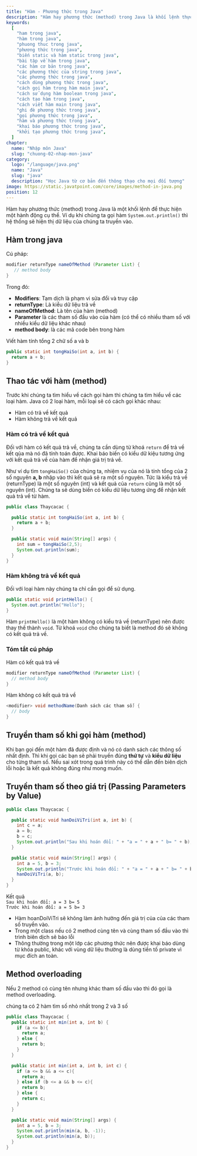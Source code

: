 ```yaml
---
title: "Hàm - Phương thức trong Java"
description: "Hàm hay phương thức (method) trong Java là khối lệnh thực hiện các chức năng, các hành vi xử lý của lớp lên vùng dữ liệu."
keywords:
  [
    "ham trong java",
    "hàm trong java",
    "phuong thuc trong java",
    "phương thức trong java",
    "biến static và hàm static trong java",
    "bài tập về hàm trong java",
    "các hàm cơ bản trong java",
    "các phương thức của string trong java",
    "các phương thức trong java",
    "cách dùng phương thức trong java",
    "cách gọi hàm trong hàm main java",
    "cách sử dụng hàm boolean trong java",
    "cách tạo hàm trong java",
    "cách viết hàm main trong java",
    "ghi đè phương thức trong java",
    "gọi phương thức trong java",
    "hàm và phương thức trong java",
    "khai báo phương thức trong java",
    "khởi tạo phương thức trong java",
  ]
chapter:
  name: "Nhập môn Java"
  slug: "chuong-02-nhap-mon-java"
category:
  logo: "/language/java.png"
  name: "Java"
  slug: "java"
  description: "Học Java từ cơ bản đến thông thạo cho mọi đối tượng"
image: https://static.javatpoint.com/core/images/method-in-java.png
position: 12
---
```


Hàm hay phương thức (method) trong Java là một khối lệnh để thực hiện một hành động cụ thể. Ví dụ khi chúng ta gọi hàm `System.out.println()` thì hệ thống sẽ hiện thị dữ liệu của chúng ta truyền vào.

## Hàm trong java

Cú pháp:

```java
modifier returnType nameOfMethod (Parameter List) {
   // method body
}
```

Trong đó:

- **Modifiers**: Tạm dịch là phạm vi sửa đổi và truy cập
- **returnType**: Là kiểu dữ liệu trả về
- **nameOfMethod**: Là tên của hàm (method)
- **Parameter** là các tham số đầu vào của hàm (có thể có nhiều tham số với nhiều kiểu dữ liệu khác nhau)
- **method body**: là các mã code bên trong hàm

<div class="example">Viết hàm tính tổng 2 chữ số a và b</div>

```java
public static int tongHaiSo(int a, int b) {
  return a + b;
}
```

## Thao tác với hàm (method)

Trước khi chúng ta tìm hiểu về cách gọi hàm thì chúng ta tìm hiểu về các loại hàm. Java có 2 loại hàm, mỗi loại sẽ có cách gọi khác nhau:

- Hàm có trả về kết quả
- Hàm không trả về kết quả

### Hàm có trả về kết quả

Đối với hàm có kết quả trả về, chúng ta cần dùng từ khoá `return` để trả về kết qủa mà nó đã tính toán được. Khai báo biến có kiểu dữ kiệu tương ứng với kết quả trả về của hàm để nhận giá trị trả về.

Như ví dụ tìm `tongHaiSo()` của chúng ta, nhiệm vụ của nó là tính tổng của 2 số nguyên **a, b** nhập vào thì kết quả sẽ ra một số nguyên. Tức là kiểu trả về (returnType) là một số nguyên (int) và kết quả của `return` cũng là một số nguyên (int). Chúng ta sẽ dùng biến có kiểu dữ liệu tương ứng để nhận kết quả trả về từ hàm.

<div class="example"></div>

```java
public class Thaycacac {

  public static int tongHaiSo(int a, int b) {
    return a + b;
  }

  public static void main(String[] args) {
    int sum = tongHaiSo(2,5);
    System.out.println(sum);
  }
}
```

### Hàm không trả về kết quả

Đối với loại hàm này chúng ta chỉ cần gọi để sử dụng.

<div class="example"></div>

```java
public static void printHello() {
  System.out.println("Hello");
}
```

Hàm `printHello()` là một hàm không có kiểu trả về (returnType) nên được thay thế thành `void`. Từ khoá `void` cho chúng ta biết là method đó sẽ không có kết quả trả về.

### Tóm tắt cú pháp

Hàm có kết quả trả về

```java
modifier returnType nameOfMethod (Parameter List) {
  // method body
}
```

Hàm không có kết quả trả về

```java
<modifier> void methodName(Danh sách các tham số) {
  // body
}
```

## Truyền tham số khi gọi hàm (method)

Khi bạn gọi đến một hàm đã được định và nó có danh sách các thông số nhất định. Thì khi gọi các bạn sẽ phải truyền đúng **thứ tự** và **kiểu dữ liệu** cho từng tham số. Nếu sai xót trong quá trình này có thể dẫn đến biên dịch lỗi hoặc là kết quả không đúng như mong muốn.

## Truyền tham số theo giá trị (Passing Parameters by Value)

<div class="example"></div>

```java
public class Thaycacac {

  public static void hanDoiViTri(int a, int b) {
    int c = a;
    a = b;
    b = c;
    System.out.println("Sau khi hoán đổi: " + "a = " + a + " b= " + b);
  }

  public static void main(String[] args) {
    int a = 5, b = 3;
    System.out.println("Trước khi hoán đổi: " + "a = " + a + " b= " + b);
    hanDoiViTri(a, b);
  }
}
```

<div class="window">
  <div class="window-header">
    <div class="action-buttons"></div>
    <span class="title-popup">Kết quả</span>
  </div>
  <div class="window-body">
    <code>Sau khi hoán đổi: a = 3 b= 5</code><br/>
    <code>Trước khi hoán đổi: a = 5 b= 3</code>
  </div>
</div>

<div class="note">
  <ul>
    <li>Hàm hoanDoiViTri sẽ không làm ảnh hưởng đến giá trị của của các tham số truyền vào.</li>
    <li>Trong một class nếu có 2 method cùng tên và cùng tham số đầu vào thì trình biên dịch sẽ báo lỗi</li>
    <li>Thông thường trong một lớp các phương thức nên được khai báo dùng từ khóa public, khác với vùng dữ liệu thường là dùng tiền tố private vì mục đích an toàn.</li>
  </ul>
</div>

## Method overloading

Nếu 2 method có cùng tên nhưng khác tham số đầu vào thì đó gọi là method overloading.

<div class="example">
  chúng ta có 2 hàm tìm số nhỏ nhất trong 2 và 3 số
</div>

```java
public class Thaycacac {
  public static int min(int a, int b) {
    if (a <= b){
      return a;
    } else {
      return b;
    }
  }

  public static int min(int a, int b, int c) {
    if (a <= b && a <= c){
      return a;
    } else if (b <= a && b <= c){
      return b;
    } else {
      return c;
    }
  }

  public static void main(String[] args) {
    int a = 5, b = 3;
    System.out.println(min(a, b, -1));
    System.out.println(min(a, b));
  }
}
```
